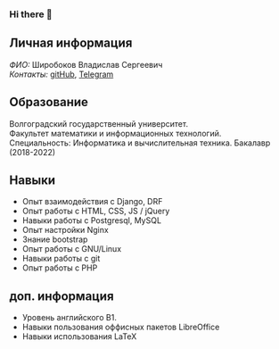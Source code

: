 ### Hi there 👋
## Личная информация
*ФИО:* Широбоков Владислав Сергеевич\
*Контакты:* [gitHub](https://github.com/Vladislav-Shi), [Telegram](https://t.me/Hi_I_Your_Friend)
## Образование
Волгоградский государственный университет.\
Факультет математики и информационных технологий.\
Специальность: Информатика и вычислительная техника. Бакалавр (2018-2022)

## Навыки
* Опыт взаимодействия с Django, DRF
* Опыт работы с HTML, CSS, JS / jQuery
* Навыки работы с Postgresql, MySQL
* Опыт настройки Nginx
* Знание bootstrap 
* Опыт работы с GNU/Linux
* Навыки работы с git
* Опыт работы с PHP


## доп. информация

* Уровень английского B1.
* Навыки пользования оффисных пакетов LibreOffice
* Навыки использования LaTeX
